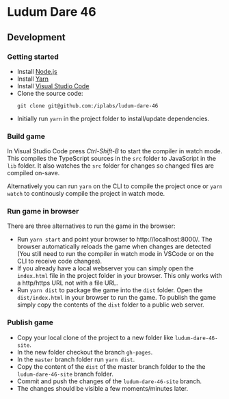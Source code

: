 Ludum Dare 46
=============

Development
-----------

### Getting started

* Install [Node.js](https://nodejs.org/)
* Install [Yarn](https://classic.yarnpkg.com/en/docs/getting-started)
* Install [Visual Studio Code](https://code.visualstudio.com/)
* Clone the source code:
  ```
  git clone git@github.com:/iplabs/ludum-dare-46
  ```
* Initially run `yarn` in the project folder to install/update dependencies.


### Build game

In Visual Studio Code press *Ctrl-Shift-B* to start the compiler in watch mode. This compiles the TypeScript sources
in the `src` folder to JavaScript in the `lib` folder. It also watches the `src` folder for changes so changed files
are compiled on-save.

Alternatively you can run `yarn` on the CLI to compile the project once or `yarn watch` to continously compile the
project in watch mode.


### Run game in browser

There are three alternatives to run the game in the browser:

* Run `yarn start` and point your browser to http://localhost:8000/. The browser automatically reloads the
  game when changes are detected (You still need to run the compiler in watch mode in VSCode or on the CLI to receive
  code changes).
* If you already have a local webserver you can simply open the `index.html` file in the project folder in your
  browser. This only works with a http/https URL not with a file URL.
* Run `yarn dist` to package the game into the `dist` folder. Open the `dist/index.html` in your browser to run the
  game. To publish the game simply copy the contents of the `dist` folder to a public web server.


### Publish game

* Copy your local clone of the project to a new folder like `ludum-dare-46-site`.
* In the new folder checkout the branch `gh-pages`.
* In the `master` branch folder run `yarn dist`.
* Copy the content of the `dist` of the master branch folder to the the `ludum-dare-46-site` branch folder.
* Commit and push the changes of the `ludum-dare-46-site` branch.
* The changes should be visible a few moments/minutes later.
